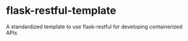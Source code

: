 # flask-restful-template
A standardized template to use flask-restful for developing containerized APIs
